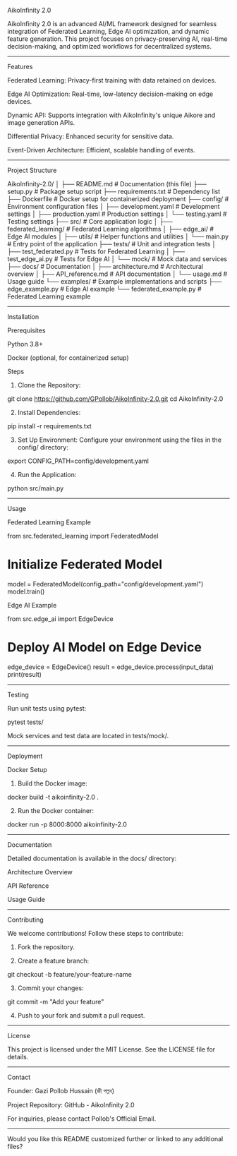 AikoInfinity 2.0

AikoInfinity 2.0 is an advanced AI/ML framework designed for seamless integration of Federated Learning, Edge AI optimization, and dynamic feature generation. This project focuses on privacy-preserving AI, real-time decision-making, and optimized workflows for decentralized systems.


---

Features

Federated Learning: Privacy-first training with data retained on devices.

Edge AI Optimization: Real-time, low-latency decision-making on edge devices.

Dynamic API: Supports integration with AikoInfinity's unique Aikore and image generation APIs.

Differential Privacy: Enhanced security for sensitive data.

Event-Driven Architecture: Efficient, scalable handling of events.



---

Project Structure

AikoInfinity-2.0/
│
├── README.md               # Documentation (this file)
├── setup.py                # Package setup script
├── requirements.txt        # Dependency list
├── Dockerfile              # Docker setup for containerized deployment
├── config/                 # Environment configuration files
│   ├── development.yaml    # Development settings
│   ├── production.yaml     # Production settings
│   └── testing.yaml        # Testing settings
├── src/                    # Core application logic
│   ├── federated_learning/ # Federated Learning algorithms
│   ├── edge_ai/            # Edge AI modules
│   ├── utils/              # Helper functions and utilities
│   └── main.py             # Entry point of the application
├── tests/                  # Unit and integration tests
│   ├── test_federated.py   # Tests for Federated Learning
│   ├── test_edge_ai.py     # Tests for Edge AI
│   └── mock/               # Mock data and services
├── docs/                   # Documentation
│   ├── architecture.md     # Architectural overview
│   ├── API_reference.md    # API documentation
│   └── usage.md            # Usage guide
└── examples/               # Example implementations and scripts
    ├── edge_example.py     # Edge AI example
    └── federated_example.py # Federated Learning example


---

Installation

Prerequisites

Python 3.8+

Docker (optional, for containerized setup)


Steps

1. Clone the Repository:

git clone https://github.com/GPollob/AikoInfinity-2.0.git
cd AikoInfinity-2.0


2. Install Dependencies:

pip install -r requirements.txt


3. Set Up Environment: Configure your environment using the files in the config/ directory:

export CONFIG_PATH=config/development.yaml


4. Run the Application:

python src/main.py




---

Usage

Federated Learning Example

from src.federated_learning import FederatedModel

# Initialize Federated Model
model = FederatedModel(config_path="config/development.yaml")
model.train()

Edge AI Example

from src.edge_ai import EdgeDevice

# Deploy AI Model on Edge Device
edge_device = EdgeDevice()
result = edge_device.process(input_data)
print(result)


---

Testing

Run unit tests using pytest:

pytest tests/

Mock services and test data are located in tests/mock/.


---

Deployment

Docker Setup

1. Build the Docker image:

docker build -t aikoinfinity-2.0 .


2. Run the Docker container:

docker run -p 8000:8000 aikoinfinity-2.0




---

Documentation

Detailed documentation is available in the docs/ directory:

Architecture Overview

API Reference

Usage Guide



---

Contributing

We welcome contributions! Follow these steps to contribute:

1. Fork the repository.


2. Create a feature branch:

git checkout -b feature/your-feature-name


3. Commit your changes:

git commit -m "Add your feature"


4. Push to your fork and submit a pull request.




---

License

This project is licensed under the MIT License. See the LICENSE file for details.


---

Contact

Founder: Gazi Pollob Hussain (জী পল্লব)

Project Repository: GitHub - AikoInfinity 2.0


For inquiries, please contact Pollob's Official Email.


---

Would you like this README customized further or linked to any additional files?

